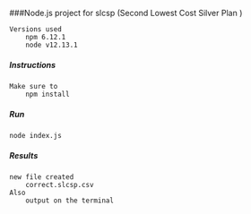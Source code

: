 
###Node.js project for slcsp (Second Lowest Cost Silver Plan )

    Versions used 
        npm 6.12.1
        node v12.13.1

##### Instructions

    Make sure to 
        npm install
        
##### Run
    node index.js
    
##### Results
    new file created 
        correct.slcsp.csv
    Also
        output on the terminal
